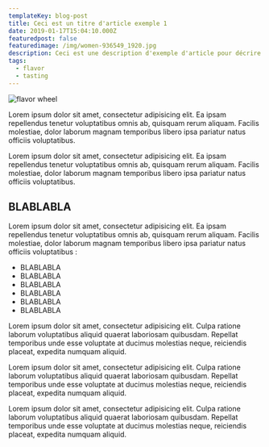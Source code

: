 ```yaml
---
templateKey: blog-post
title: Ceci est un titre d'article exemple 1
date: 2019-01-17T15:04:10.000Z
featuredpost: false
featuredimage: /img/women-936549_1920.jpg
description: Ceci est une description d'exemple d'article pour décrire un article comme son nom l'indique
tags:
  - flavor
  - tasting
---
```

![flavor wheel](/img/women-936549_1920.jpg)

Lorem ipsum dolor sit amet, consectetur adipisicing elit. Ea ipsam repellendus tenetur voluptatibus omnis ab, quisquam rerum aliquam. Facilis molestiae, dolor laborum magnam temporibus libero ipsa pariatur natus officiis voluptatibus.

Lorem ipsum dolor sit amet, consectetur adipisicing elit. Ea ipsam repellendus tenetur voluptatibus omnis ab, quisquam rerum aliquam. Facilis molestiae, dolor laborum magnam temporibus libero ipsa pariatur natus officiis voluptatibus.


## BLABLABLA

Lorem ipsum dolor sit amet, consectetur adipisicing elit. Ea ipsam repellendus tenetur voluptatibus omnis ab, quisquam rerum aliquam. Facilis molestiae, dolor laborum magnam temporibus libero ipsa pariatur natus officiis voluptatibus :


* BLABLABLA
* BLABLABLA
* BLABLABLA
* BLABLABLA
* BLABLABLA
* BLABLABLA

Lorem ipsum dolor sit amet, consectetur adipisicing elit. Culpa ratione laborum voluptatibus aliquid quaerat laboriosam quibusdam. Repellat temporibus unde esse voluptate at ducimus molestias neque, reiciendis placeat, expedita numquam aliquid.

Lorem ipsum dolor sit amet, consectetur adipisicing elit. Culpa ratione laborum voluptatibus aliquid quaerat laboriosam quibusdam. Repellat temporibus unde esse voluptate at ducimus molestias neque, reiciendis placeat, expedita numquam aliquid.

Lorem ipsum dolor sit amet, consectetur adipisicing elit. Culpa ratione laborum voluptatibus aliquid quaerat laboriosam quibusdam. Repellat temporibus unde esse voluptate at ducimus molestias neque, reiciendis placeat, expedita numquam aliquid.
